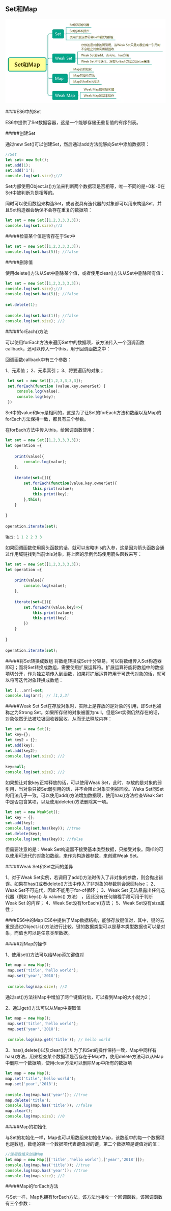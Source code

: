 ## Set和Map

![](/assets/2615789-677c9382b37392f5.webp)

####ES6中的Set

ES6中提供了Set数据容器，这是一个能够存储无重复值的有序列表。

#####创建Set

通过new Set()可以创建Set，然后通过add方法能够向Set中添加数据项：
```javascript
//Set
let set= new Set();
set.add(1);
set.add('1');
console.log(set.size);//2       
```

Set内部使用Object.is()方法来判断两个数据项是否相等，唯一不同的是+0和-0在Set中被判断为是相等的。

同时可以使用数组来构造Set，或者说具有迭代器的对象都可以用来构造Set，并且Set构造器会确保不会存在重复的数据项：

```javascript
let set = new Set([1,2,3,3,3,3]);
console.log(set.size);//3
```

#####检查某个值是否存在于Set中

```javascript
let set = new Set([1,2,3,3,3,3]);
console.log(set.has(5)); //false
```

#####删除值

使用delete()方法从Set中删除某个值，或者使用clear()方法从Set中删除所有值：
```javascript
let set = new Set([1,2,3,3,3,3]);
console.log(set.size);//3
console.log(set.has(5)); //false

set.delete(1);

console.log(set.has(1)); //false
console.log(set.size); //2
```

#####forEach()方法

可以使用forEach方法来遍历Set中的数据项，该方法传入一个回调函数callback，还可以传入一个this，用于回调函数之中：

回调函数callback中有三个参数：

1、元素值；
2、元素索引；
3、将要遍历的对象；

```javascript
 let set = new Set([1,2,3,3,3,3]);
 set.forEach(function (value,key,ownerSet) {
     console.log(value);
     console.log(key);           
 })
 ```
 
Set中的value和key是相同的，这是为了让Set的forEach方法和数组以及Map的forEach方法保持一致，都具有三个参数。

在forEach方法中传入this，给回调函数使用：

```javascript
let set = new Set([1,2,3,3,3,3]);
let operation ={

    print(value){
        console.log(value);
    },

    iterate(set=[]){
        set.forEach(function(value,key,ownerSet){
            this.print(value);
            this.print(key);
        },this);
    }

}

operation.iterate(set);

输出：1 1 2 2 3 3
```
如果回调函数使用箭头函数的话，就可以省略this的入参，这是因为箭头函数会通过作用域链找到当前this对象，将上面的示例代码使用箭头函数来写：
```javascript
let set = new Set([1,2,3,3,3,3]);
let operation ={

    print(value){
        console.log(value);
    },

    iterate(set=[]){
        set.forEach((value,key)=>{
            this.print(value);
            this.print(key);
        })
    }

}

operation.iterate(set);
```

#####将Set转换成数组
将数组转换成Set十分容易，可以将数组传入Set构造器即可；而将Set转换成数组，需要使用扩展运算符。扩展运算符能将数组中的数据项切分开，作为独立项传入到函数，如果将扩展运算符用于可迭代对象的话，就可以将可迭代对象转换成数组：

```javascript
let [...arr]=set;
console.log(arr); // [1,2,3]
```

#####Weak Set
Set在存放对象时，实际上是存放的是对象的引用，即Set也被称之为Strong Set。如果所存储的对象被置为null，但是Set实例仍然存在的话，对象依然无法被垃圾回收器回收，从而无法释放内存：
```javascript
let set = new Set();
let key={};
let key2 = {};
set.add(key);
set.add(key2);
console.log(set.size); //2

key=null;
console.log(set.size); //2
```
如果想让对象key正常释放的话，可以使用Weak Set，此时，存放的是对象的弱引用，当对象只被Set弱引用的话，并不会阻止对象实例被回收。Weka Set同Set的用法几乎一致。可以使用add()方法增加数据项，使用has()方法检查Weak Set中是否包含某项，以及使用delete()方法删除某一项。

```javascript
let set = new WeakSet();
let key = {};   
set.add(key);
console.log(set.has(key)); //true
set.delete(key);
console.log(set.has(key)); //false
```
但需要注意的是：Weak Set构造器不接受基本类型数据，只接受对象。同样的可以使用可迭代的对象如数组，来作为构造器参数，来创建Weak Set。

#####Weak Set和Set之间的差异

1、对于Weak Set实例，若调用了add()方法时传入了非对象的参数，则会抛出错误。如果在has()或者delete()方法中传入了非对象的参数则会返回false；
2、Weak Set不可迭代，因此不能用于for-of循环；
3、Weak Set 无法暴露出任何迭代器（例如 keys() 与 values() 方法） ，因此没有任何编程手段可用于判断 Weak Set 的内容；
4、Weak Set没有forEach()方法；
5、Weak Set没有size属性；

####ES6中的Map
ES6中提供了Map数据结构，能够存放键值对，其中，键的去重是通过Object.is()方法进行比较，键的数据类型可以是基本类型数据也可以是对象，而值也可以是任意类型数据。

#####对Map的操作

1、使用set()方法可以给Map添加键值对
```javascript
let map = new Map();
 map.set('title','hello world');
 map.set('year','2018');
 
 console.log(map.size); //2
 ```
 
通过set()方法往Map中增加了两个键值对后，可以看到Map的大小就为2；

2、通过get()方法可以从Map中提取值

```javascript
let map = new Map();
 map.set('title','hello world');
 map.set('year','2018');
 
 console.log(map.get('title')); // hello world
 ```
 
 3、has(),delete()以及clear()方法
 为了和Set的操作保持一致，Map中同样有has()方法，用来检查某个数据项是否存在于Map中，使用delete方法可以从Map中删除一个数据项，使用clear方法可以删除Map中所有的数据项
 ```javascript
 let map = new Map();
map.set('title','hello world');
map.set('year','2018');

console.log(map.has('year')); //true
map.delete('title');
console.log(map.has('title')); //false
map.clear();
console.log(map.size); //0
```

#####Map的初始化

与Set的初始化一样，Map也可以用数组来初始化Map，该数组中的每一个数据项也是数组，数组的第一个数据项代表键值对的键，第二个数据项是键值对的值：

```javascript
//使用数组来创建Map
let map = new Map([['title','hello world'],['year','2018']]);
console.log(map.has('title')); //true
console.log(map.has('year')); //true
console.log(map.size); //2
```
#####Map的forEach方法

与Set一样，Map也拥有forEach方法，该方法也接收一个回调函数，该回调函数有三个参数：
